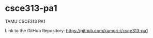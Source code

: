 # csce313-pa1
TAMU CSCE313 PA1

Link to the GitHub Repository: https://github.com/kumori-i/csce313-pa1

